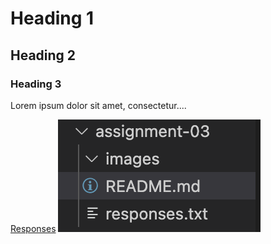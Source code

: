 # Heading 1

## Heading 2

### Heading 3

Lorem ipsum dolor sit amet, consectetur....

[Responses](./responses.txt)
![Screenshot](./images/Screenshot%202025-02-12%20at%2021.21.24.png)